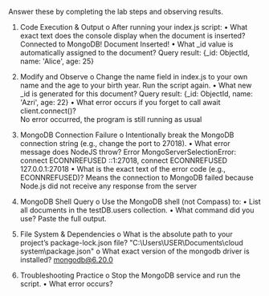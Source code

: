 Answer these by completing the lab steps and observing results. 
1.	Code Execution & Output o After running your index.js script: 
•	What exact text does the console display when the document is inserted?
Connected to MongoDB!
Document Inserted!
•	What _id value is automatically assigned to the document?
Query result: {_id: ObjectId, name: 'Alice', age: 25}

2.	Modify and Observe o Change the name field in index.js to your own name and the age to your birth year. Run the script again. 
•	What new _id is generated for this document?
Query result: {_id: ObjectId, name: 'Azri', age: 22}
•	What error occurs if you forget to call await	client.connect()?  
No error occurred, the program is still running as usual

3.	MongoDB Connection Failure o Intentionally break the MongoDB connection string (e.g., change the port to 27018). 
•	What error message does NodeJS throw? 
Error MongoServerSelectionError: connect ECONNREFUSED ::1:27018, connect ECONNREFUSED 127.0.0.1:27018
•	What is the exact text of the error code (e.g., ECONNREFUSED)?
Means the connection to MongoDB failed because Node.js did not receive any response from the server

4.	MongoDB Shell Query 
o	Use the MongoDB shell (not Compass) to: 
•	List all documents in the testDB.users collection. 
•	What command did you use? Paste the full output.

6.	File System & Dependencies 
o	What is the absolute path to your project’s package-lock.json file? 
"C:\Users\USER\Documents\cloud system\package.json"
o	What exact version of the mongodb driver is installed? 
mongodb@6.20.0

6.	Troubleshooting Practice o Stop the MongoDB service and run the script. 
•	What error occurs? 





